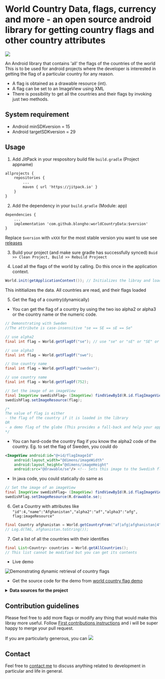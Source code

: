 # World Country Data, flags, currency and more - an open source android library for getting country flags and other country attributes
[![](https://jitpack.io/v/blongho/worldCountryData.svg)](https://jitpack.io/#blongho/worldCountryData)

An Android library that contains 'all' the flags of the countries of the world
This is to be used for android projects where the developer is interested in
getting the flag of a particular country for any reason.

- A flag is obtained as a drawable resource (int).
- A flag can be set to an ImageView using XML
- There is possibility to get all the countries and their
    flags by invoking just two methods.

## System requirement
- Android minSDKversion = 15
- Android targetSDKversion = 29


## Usage
1. Add JitPack in your respository build file `build.gradle` (Project appname)
```xml
allprojects {
    repositories {
        ...
        maven { url 'https://jitpack.io' }
    }
}
```

2. Add the dependency in your `build.gradle` (Module: app)
```xml
dependencies {
    ...
    implementation 'com.github.blongho:worldCountryData:$version'
}
```
Replace `$version` with `vXXX` for the most stable version you want to use
see [releases](https://github.com/blongho/worldCountryData/releases)


3. Build your project (and make sure gradle has successfully synced)
`Buid >> Clean Project, Build >> Rebuild Projeect`


4. Load all the flags of the world by calling. Do this once in the
    application context.
```java
World.init(getApplicationContext()); // Initializes the libray and loads all data
```
This inititializes the data. All countries are read, and their flags loaded


5. Get the flag of a country(dynamically)
- You can get the flag of a country by using the two iso alpha2 or
    alpha3 or the country name or the numeric code.

```java
// Demonstrating with Sweden
//The attribute is case-insensitive "se == SE == sE == Se"

// use alpha2
final int flag = World.getFlagOf("se"); // use "se" or "sE" or "SE" or "Se"

// use alpha3
final int flag = World.getFlagOf("swe");

// Use country name
final int flag = World.getFlagOf("sweden");

// use country name
final int flag = World.getFlagOf(752);

// Set the image of an imageView
final ImageView swedishFlag= (ImageView) findViewById(R.id.flagImageView);
swedishFlag.setImageResource(flag);

/*
The value of flag is either
- the flag of the country if it is loaded in the library
OR
- a demo flag of the globe (This provides a fall-back and help your app not crash due to nullPointerException)
*/
```

- You can hard-code the country flag if you know the alpha2 code of the country. 
    Eg. to set the flag of Sweden, you could do

```xml
<ImageView android:id="@+id/flagImageId" 
    android:layout_width="@dimens/imageWidth"
    android:layout_height="@dimens/imageHeight"
    android:src="@drawable/se"/> <!-- Sets this image to the Swedish flag -->
```

- In java code, you could statically do same as

```java
// Set the image of an imageView
final ImageView swedishFlag= (ImageView) findViewById(R.id.flagImageView);
swedishFlag.setImageResource(R.drawable.se);
```

6. Get a Country with attributes like `"id":4,"name":"Afghanistan","alpha2":"af","alpha3":"afg", flag:imageResource"`

```java
final Country afghanistan = World.getCountryFrom("af|afg|afghanistan|4");
// Log.d(TAG, afghanistan.toString()); 
```

7. Get a list of all the countries with their identifies
```java
final List<Country> countries = World.getAllCountries();
// This list cannot be modified but you can get its contents
```

- Live demo 

![Demonstrating dynamic retrieval of country flags](https://github.com/blongho/world-country-flag-demo/blob/master/word-country-flag-demo.gif)

- Get the source code for the demo from [world country flag demo](https://github.com/blongho/world-country-flag-demo)

<details>
<summary><b>Data sources for the project</b></summary>

### All country flags
Most of the flags came from [flagpedia.net](http://flagpedia.net/download).
This site does not contain all the countries in the world so some where downloaded
from [wikipedia](https://www.wikipedia.org/) after quering the country name

### Countries and their iso alpha values
All country names were download from [Geonames](https://www.geonames.org/countries/) 
using a Python project written by this author. Check it out [Countries data by blongho](https://github.com/blongho/countries)


### Getting different dimensions of the flags
Some guys from Egypt made some awesome [App icon generator](https://appicon.co/#image-sets)
which generates android drawables as well as iOS images(if you want) in different dimensions.
It is super fast and can do batch processing of images.
</details>

## Contribution guidelines
Please feel free to add more flags or modify any thing that would make this libray more useful.
Follow [First contributions instructions](https://github.com/blongho/first-contributions/blob/master/README.md)
and i will be super happy to merge your pull request.

If you are particularly generous, you can
[![](https://www.buymeacoffee.com/assets/img/custom_images/purple_img.png)](https://www.buymeacoffee.com/lKmSQRsaU)

## Contact
Feel free to [contact me](mailto:blongho02@gmail.com) to discuss anything related to development in particular and life in general.
